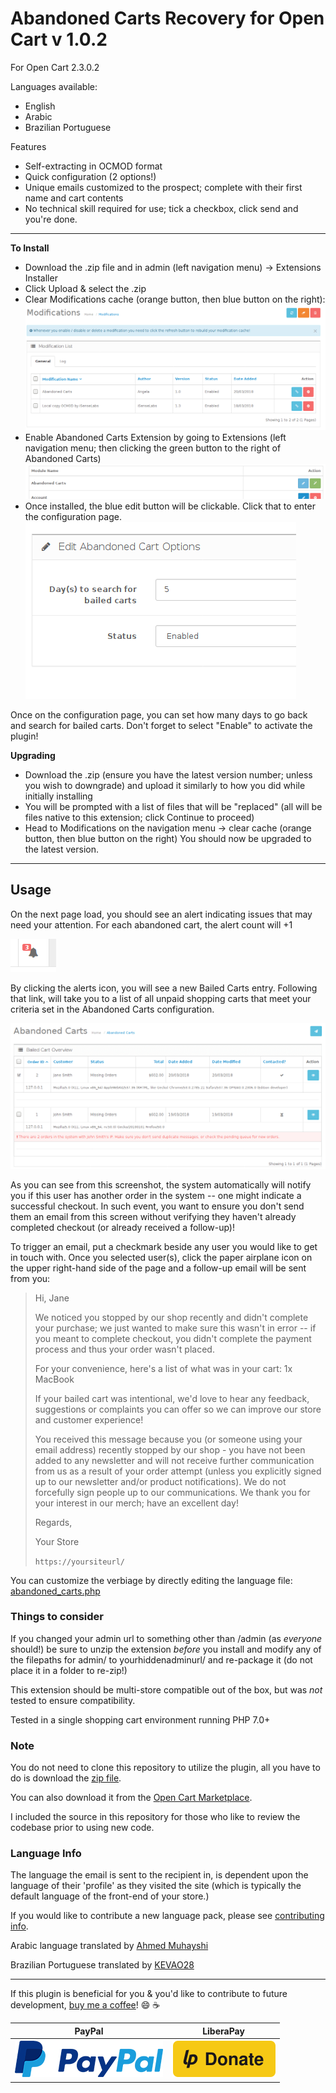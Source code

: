 # Abandoned Carts Recovery for Open Cart v 1.0.2
For Open Cart 2.3.0.2

Languages available:
* English
* Arabic
* Brazilian Portuguese

Features
* Self-extracting in OCMOD format
* Quick configuration (2 options!)
* Unique emails customized to the prospect; complete with their first name and cart contents
* No technical skill required for use; tick a checkbox, click send and you're done.

***

**To Install**

* Download the .zip file and in admin (left navigation menu) -> Extensions Installer
* Click Upload & select the .zip
* Clear Modifications cache (orange button, then blue button on the right):
![clear modifications](./img/clear-mods.png)
* Enable Abandoned Carts Extension by going to Extensions (left navigation menu; then clicking the green button to the right of Abandoned Carts)
![enable abandoned carts](./img/enable-module.png)
* Once installed, the blue edit button will be clickable.  Click that to enter the configuration page.
![abandoned carts configuration](./img/config.png)

Once on the configuration page, you can set how many days to go back and search for bailed carts.  Don't forget to select "Enable" to activate the plugin!

**Upgrading**
* Download the .zip (ensure you have the latest version number; unless you wish to downgrade) and upload it similarly to how you did while initially installing
* You will be prompted with a list of files that will be "replaced" (all will be files native to this extension; click Continue to proceed)
* Head to Modifications on the navigation menu -> clear cache (orange button, then blue button on the right)
You should now be upgraded to the latest version.

***

## Usage ##

On the next page load, you should see an alert indicating issues that may need your attention.  For each abandoned cart, the alert count will +1

![alerts](./img/alert.png)

By clicking the alerts icon, you will see a new Bailed Carts entry.  Following that link, will take you to a list of all unpaid shopping carts that meet your criteria set in the Abandoned Carts configuration.

![duplicate warning](./img/duplicate-warning.png)

As you can see from this screenshot, the system automatically will notify you if this user has another order in the system -- one might indicate a successful checkout.  In such event, you want to ensure you don't send them an email from this screen without verifying they haven't already completed checkout (or already received a follow-up)!

To trigger an email, put a checkmark beside any user you would like to get in touch with.  Once you selected user(s), click the paper airplane icon on the upper right-hand side of the page and a follow-up email will be sent from you:
> Hi, Jane
>
> We noticed you stopped by our shop recently and didn't complete your purchase; we just wanted to make sure this wasn't in error -- if you meant to complete checkout, you didn't complete the payment process and thus your order wasn't placed.
>
> For your convenience, here's a list of what was in your cart:
1x MacBook
>
>
> If your bailed cart was intentional, we'd love to hear any feedback, suggestions or complaints you can offer so we can improve our store and customer experience!
>
>
>
> You received this message because you (or someone using your email address) recently stopped by our shop - you have not been added to any newsletter and will not receive further communication from us as a result of your order attempt (unless you explicitly signed up to our newsletter and/or product notifications). We do not forcefully sign people up to our communications.
> We thank you for your interest in our merch; have an excellent day!
>
> Regards,
>
> Your Store
>
> `https://yoursiteurl/`

You can customize the verbiage by directly editing the language file: [abandoned_carts.php](./upload/admin/language/en-gb/extension/module/abandoned_carts.php)

### Things to consider ###
If you changed your admin url to something other  than /admin (as *everyone* should!) be sure to unzip the extension *before* you install and modify any of the filepaths for admin/ to yourhiddenadminurl/ and re-package it (do not place it in a folder to re-zip!)

This extension should be multi-store compatible out of the box, but was *not* tested to ensure compatibility.

Tested in a single shopping cart environment running PHP 7.0+

### Note ###
You do not need to clone this repository to utilize the plugin, all you have to do is download the
[zip file](releases).

You can also download it from the [Open Cart Marketplace](https://www.opencart.com/index.php?route=marketplace/extension/info&extension_id=33561).

I included the source in this repository for those who like to review the codebase prior to using new code.

### Language Info ###
The language the email is sent to the recipient in, is dependent upon the language of their 'profile' as they visited the site (which is typically the default language of the front-end of your store.)

If you would like to contribute a new language pack, please see [contributing info](CONTRIBUTING.md).

Arabic language translated by [Ahmed Muhayshi](https://github.com/muhayshi)

Brazilian Portuguese translated by [KEVAO28](https://github.com/KEVAO28)

***

If this plugin is beneficial for you & you'd like to contribute to future development, [buy me a coffee](https://www.paypal.me/z0m8i3)! :smile: :coffee:

| PayPal | LiberaPay |
| --- | --- |
| [![paypal](./img/paypal.png)](https://www.paypal.me/z0m8i3) |  ![liberapay](./img/liberapay.svg)
